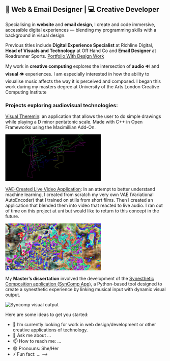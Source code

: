 
## 🎨 Web & Email Designer | 💻 Creative Developer

Specialising in **website** and **email design**, I create and code immersive, accessible digital experiences — blending my programming skills with a background in visual design.

Previous titles include **Digital Experience Specialist** at Richline Digital, **Head of Visuals and Technology** at Off Hand Co and **Email Designer** at Roadrunner Sports. [Portfolio With Design Work](https://meaghanhorak.com)

My work in **creative computing** explores the intersection of **audio** 🔊 and **visual** 👁️ experiences.  I am especially interested in how the ability to visualise music affects the way it is perceived and composed. I began this work during my masters degree at University of the Arts London Creative Computing Institute

### Projects exploring audiovisual technologies:
 [Visual Theremin](https://github.com/mkh7878/VisualTheramin): an application that allows the user to do simple drawings while playing a  D minor pentatonic scale. Made with C++ in Open Frameworks using the Maximillian Add-On.
 <p align="left">
  <img src="https://github.com/mkh7878/portfolio/blob/main/assets/images/tech-projects/visual-theremin.jpg" width="300px" alt="Visual Theremin Screenshot" />
</p>

 [VAE-Created Live Video Application](https://github.com/mkh7878/vae-videoaudio): In an attempt to better understand machine learning, I created from scratch my very own VAE (Variational AutoEncoder) that I trained on stills from short films. Then I created an application that blended them into video that reacted to live audio. I ran out of time on this project at uni but would like to return to this concept in the future.
 <p align="left">
  <img src="https://github.com/mkh7878/portfolio/blob/main/assets/images/tech-projects/vae.jpg" width="300px" alt="Visual Theremin Screenshot" />
</p>

My **Master’s dissertation** involved the development of the [Synesthetic Composition application (SynComp App)](https://www.meaghanhorak.com/pages/syncomp.html), a Python-based tool designed to create a synesthetic experience by linking musical input with dynamic visual output.

![Syncomp visual output](https://www.meaghanhorak.com/assets/syncomp/output_selected.jpg)



Here are some ideas to get you started:

- 🔭 I’m currently looking for work in web design/development or other creative applications of technology.
- 💬 Ask me about ...
- 📫 How to reach me: ...
- 😄 Pronouns: She/Her
- ⚡ Fun fact: ...
-->
